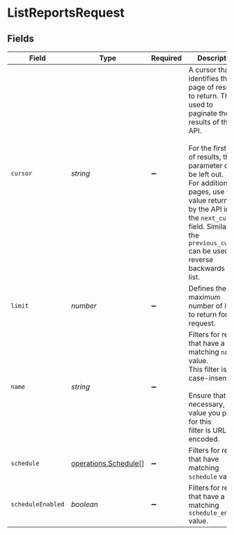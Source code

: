 # ListReportsRequest


## Fields

| Field                                                                                                                                                                                                                                                                                                                                       | Type                                                                                                                                                                                                                                                                                                                                        | Required                                                                                                                                                                                                                                                                                                                                    | Description                                                                                                                                                                                                                                                                                                                                 | Example                                                                                                                                                                                                                                                                                                                                     |
| ------------------------------------------------------------------------------------------------------------------------------------------------------------------------------------------------------------------------------------------------------------------------------------------------------------------------------------------- | ------------------------------------------------------------------------------------------------------------------------------------------------------------------------------------------------------------------------------------------------------------------------------------------------------------------------------------------- | ------------------------------------------------------------------------------------------------------------------------------------------------------------------------------------------------------------------------------------------------------------------------------------------------------------------------------------------- | ------------------------------------------------------------------------------------------------------------------------------------------------------------------------------------------------------------------------------------------------------------------------------------------------------------------------------------------- | ------------------------------------------------------------------------------------------------------------------------------------------------------------------------------------------------------------------------------------------------------------------------------------------------------------------------------------------- |
| `cursor`                                                                                                                                                                                                                                                                                                                                    | *string*                                                                                                                                                                                                                                                                                                                                    | :heavy_minus_sign:                                                                                                                                                                                                                                                                                                                          | A cursor that identifies the page of results to return. This is used to<br/>paginate the results of this API.<br/><br/>For the first page of results, this parameter can be left out.<br/>For additional pages, use the value returned by the API in<br/>the `next_cursor` field. Similarly the `previous_cursor` can be used to<br/>reverse backwards in the list. | ZXhhbXBsZTE                                                                                                                                                                                                                                                                                                                                 |
| `limit`                                                                                                                                                                                                                                                                                                                                     | *number*                                                                                                                                                                                                                                                                                                                                    | :heavy_minus_sign:                                                                                                                                                                                                                                                                                                                          | Defines the maximum number of items to return for this request.                                                                                                                                                                                                                                                                             | 1                                                                                                                                                                                                                                                                                                                                           |
| `name`                                                                                                                                                                                                                                                                                                                                      | *string*                                                                                                                                                                                                                                                                                                                                    | :heavy_minus_sign:                                                                                                                                                                                                                                                                                                                          | Filters for reports that have a matching `name` value.<br/>This filter is case-insensitive.<br/><br/>Ensure that when necessary, the value you pass for this<br/>filter is URL encoded.                                                                                                                                                     | Failed+Authorizations+042022                                                                                                                                                                                                                                                                                                                |
| `schedule`                                                                                                                                                                                                                                                                                                                                  | [operations.Schedule](../../models/operations/schedule.md)[]                                                                                                                                                                                                                                                                                | :heavy_minus_sign:                                                                                                                                                                                                                                                                                                                          | Filters for reports that have matching `schedule` values.                                                                                                                                                                                                                                                                                   | [<br/>"once",<br/>"monthly"<br/>]                                                                                                                                                                                                                                                                                                           |
| `scheduleEnabled`                                                                                                                                                                                                                                                                                                                           | *boolean*                                                                                                                                                                                                                                                                                                                                   | :heavy_minus_sign:                                                                                                                                                                                                                                                                                                                          | Filters for reports that have a matching `schedule_enabled` value.                                                                                                                                                                                                                                                                          | true                                                                                                                                                                                                                                                                                                                                        |